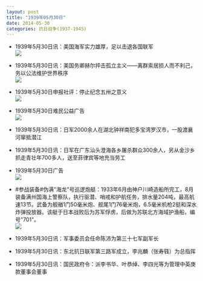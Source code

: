 ```yaml
---
layout: post
title: "1939年05月30日"
date: 2014-05-30
categories: 抗日战争(1937-1945)
---
```


<meta name="referrer" content="no-referrer" />

- 1939年5月30日讯：美国海军实力雄厚，足以击退各国联军 <br/><img src="https://ww2.sinaimg.cn/large/aca367d8jw1egwpewtmz4j203b0bkq3h.jpg" />

- 1939年5月30日讯：美国务卿赫尔抨击孤立主义——离群索居损人而不利己，务以公法维护世界秩序 <br/><img src="https://ww1.sinaimg.cn/large/aca367d8jw1egwnqadob4j209x0vkgtm.jpg" />

- 1939年5月30日申报社评：停止纪念五卅之意义 <br/><img src="https://ww1.sinaimg.cn/large/aca367d8jw1egwlxyope8j20o50y6dzz.jpg" />

- 1939年5月30日难民公益广告 <br/><img src="https://ww2.sinaimg.cn/large/aca367d8jw1egwk7wcy5qj20cw0kggqo.jpg" />

- 1939年5月30日讯：日军2000余人在湖北钟祥南犯多宝湾罗汉市，一股渡襄河窜抵潜江 

- 1939年5月30日讯：日军在广东汕头澄海各乡屠杀群众300余人，另从金沙乡抓走青壮年700多人，送至菲律宾等地充当劳工 

- 1939年5月30日广告 <br/><img src="https://ww1.sinaimg.cn/large/aca367d8jw1egw4m2zpa6j20kr0h37ah.jpg" />

- #参战装备#伪满"海龙"号巡逻炮艇：1933年6月由神户川崎造船所完工，8月装备满州国海上警察队，执行驱潜、哨戒和护航任务，排水量204吨，最高航速13节。武备为舰艏1门50毫米炮、舰尾1门76毫米炮，6.5毫米机枪2挺和深水炸弹投放器。该艇于日本战败后为苏军俘虏，后做为苏联北方海域护渔船，编号"701"。 <br/><img src="https://ww1.sinaimg.cn/large/aca367d8jw1egw2m3i22zj20dw093wg2.jpg" />

- 1939年5月30日讯：军事委员会任命陈沛为第三十七军副军长 

- 1939年5月30日讯：东北抗日联军第三路军成立，李兆麟（张寿篯）为总指挥 

- 1939年5月30日讯：国民政府令：派李书华、叶恭绰、李四光等为管理中英庚款董事会董事 

